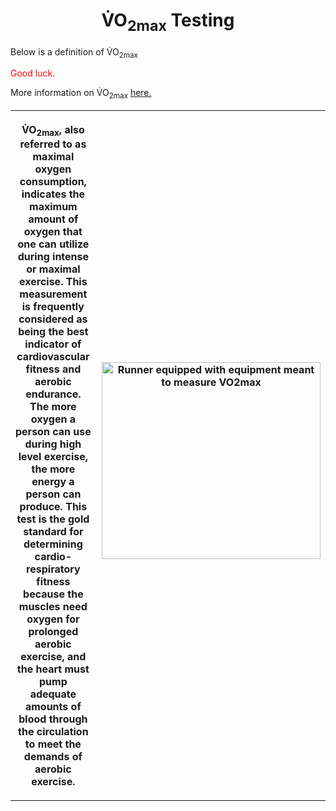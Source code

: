 <h1 style="text-align: center;">V&#x0307;O<sub>2max</sub> Testing</h1>
<p>Below is a definition of V&#x0307;O<sub>2max</sub>
<p style="color:red;">Good luck.</p>
<p>More information on V&#x0307;O<sub>2max</sub> <a href="Images/what-is-vo2-max-chart.jpeg">here.</a></p>
<table>
  <tr>
    <th style="width: 300px;"><p>V&#x0307;O<sub>2max</sub>, also referred to as maximal oxygen consumption, indicates the maximum amount of oxygen that one can utilize during intense or maximal exercise. This measurement is frequently considered as being the best indicator of cardiovascular fitness and aerobic endurance. The more oxygen a person can use during high level exercise, the more energy a person can produce. This test is the gold standard for determining cardio-respiratory fitness because the muscles need oxygen for prolonged aerobic exercise, and the heart must pump adequate amounts of blood through the circulation to meet the demands of aerobic exercise.</p></th>
    <th style="width: 400px;"><p><img src="https://med.virginia.edu/exercise-physiology-core-laboratory/wp-content/uploads/sites/169/2023/04/subject-on-treadmill-with-jeison-and-macy-Attaway23-4_14-121-768x512.jpg" alt="Runner equipped with equipment meant to measure VO2max" style="float:right;width:350px;height:315px;"></p></th>
  </tr>
</table>

